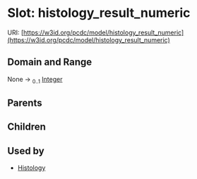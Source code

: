 
# Slot: histology_result_numeric




URI: [https://w3id.org/pcdc/model/histology_result_numeric](https://w3id.org/pcdc/model/histology_result_numeric)


## Domain and Range

None &#8594;  <sub>0..1</sub> [Integer](types/Integer.md)

## Parents


## Children


## Used by

 * [Histology](Histology.md)
